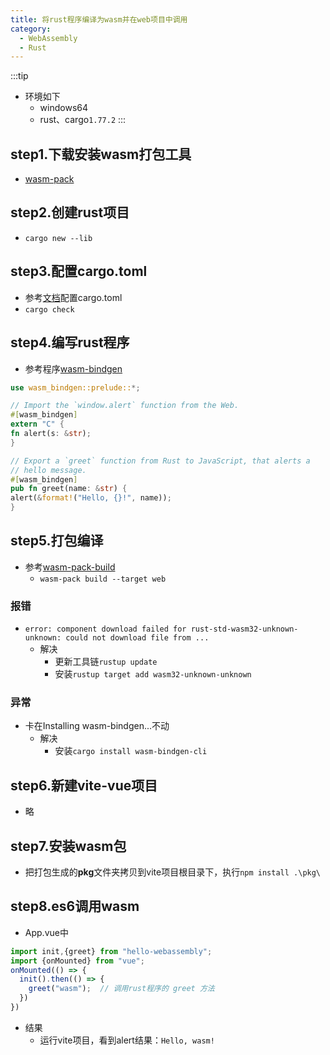 ```yaml
---
title: 将rust程序编译为wasm并在web项目中调用
category:
  - WebAssembly
  - Rust
---
```


:::tip
- 环境如下
  - windows64
  - rust、cargo`1.77.2`
:::

## step1.下载安装wasm打包工具
- [wasm-pack](https://rustwasm.github.io/wasm-pack/installer/)
## step2.创建rust项目
- `cargo new --lib`
## step3.配置cargo.toml
- 参考[文档](https://rustwasm.github.io/wasm-pack/book/tutorials/npm-browser-packages/template-deep-dive/cargo-toml.html)配置cargo.toml
- `cargo check`
## step4.编写rust程序
- 参考程序[wasm-bindgen](https://github.com/rustwasm/wasm-bindgen#example)
```rust
use wasm_bindgen::prelude::*;

// Import the `window.alert` function from the Web.
#[wasm_bindgen]
extern "C" {
fn alert(s: &str);
}

// Export a `greet` function from Rust to JavaScript, that alerts a
// hello message.
#[wasm_bindgen]
pub fn greet(name: &str) {
alert(&format!("Hello, {}!", name));
}
```
## step5.打包编译
- 参考[wasm-pack-build](https://rustwasm.github.io/docs/wasm-pack/commands/build.html#wasm-pack-build)
  - `wasm-pack build --target web`
### 报错
- `error: component download failed for rust-std-wasm32-unknown-unknown: could not download file from ...`
  - 解决
    - 更新工具链`rustup update`
    - 安装`rustup target add wasm32-unknown-unknown`
### 异常
- 卡在Installing wasm-bindgen...不动
  - 解决
    - 安装`cargo install wasm-bindgen-cli`
## step6.新建vite-vue项目
- 略
## step7.安装wasm包
- 把打包生成的**pkg**文件夹拷贝到vite项目根目录下，执行`npm install .\pkg\`
## step8.es6调用wasm
- App.vue中
```js
import init,{greet} from "hello-webassembly";
import {onMounted} from "vue";
onMounted(() => {
  init().then(() => {
    greet("wasm");	// 调用rust程序的 greet 方法
  })
})
```
- 结果
  - 运行vite项目，看到alert结果：`Hello, wasm!`